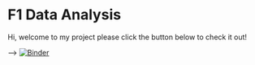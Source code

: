 # F1 Data Analysis

Hi, welcome to my project please click the button below to check it out!

-->
[![Binder](https://mybinder.org/badge_logo.svg)](https://mybinder.org/v2/gh/HunterSprigings/f1_data_analysis/tree/main/main?urlpath=voila%2Frender%2Ff1_data_analysis_final.ipynb)
